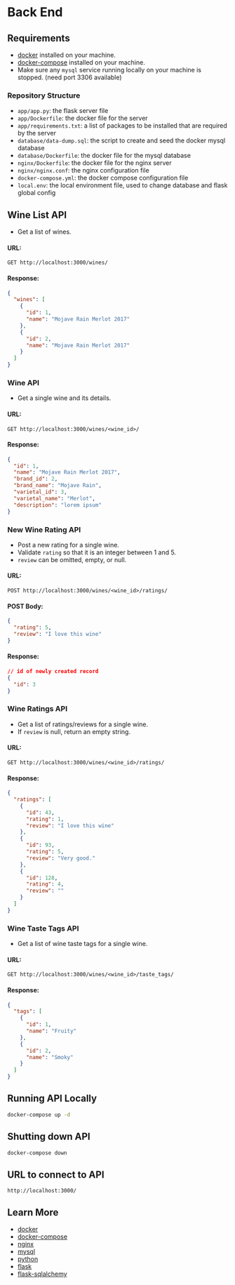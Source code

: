 # Back End

## Requirements
- [docker](https://docker.com) installed on your machine.
- [docker-compose](https://docs.docker.com/compose/install/) installed on your machine.
- Make sure any `mysql` service running locally on your machine is stopped. (need port 3306 available)

### Repository Structure
- `app/app.py`: the flask server file
- `app/Dockerfile`: the docker file for the server
- `app/requirements.txt`: a list of packages to be installed that are required by the server
- `database/data-dump.sql`: the script to create and seed the docker mysql database
- `database/Dockerfile`: the docker file for the mysql database
- `nginx/Dockerfile`: the docker file for the nginx server
- `nginx/nginx.conf`: the nginx configuration file
- `docker-compose.yml`: the docker compose configuration file
- `local.env`: the local environment file, used to change database and flask global config

## Wine List API
- Get a list of wines.

#### URL:
```
GET http://localhost:3000/wines/
```

#### Response:
```json
{
  "wines": [
    {
      "id": 1,
      "name": "Mojave Rain Merlot 2017"
    },
    {
      "id": 2,
      "name": "Mojave Rain Merlot 2017"
    }
  ]
}
```

### Wine API
- Get a single wine and its details.

#### URL:
```
GET http://localhost:3000/wines/<wine_id>/
```

#### Response:
```json
{
  "id": 1,
  "name": "Mojave Rain Merlot 2017",
  "brand_id": 2,
  "brand_name": "Mojave Rain",
  "varietal_id": 3,
  "varietal_name": "Merlot",
  "description": "lorem ipsum"
}
```

### New Wine Rating API
- Post a new rating for a single wine.
- Validate `rating` so that it is an integer between 1 and 5.
- `review` can be omitted, empty, or null.

#### URL:
```
POST http://localhost:3000/wines/<wine_id>/ratings/
```

#### POST Body:
```json
{
  "rating": 5,
  "review": "I love this wine"
}
```

#### Response:
```json
// id of newly created record
{
  "id": 3
}
```

### Wine Ratings API
- Get a list of ratings/reviews for a single wine.
- If `review` is null, return an empty string.

#### URL:
```
GET http://localhost:3000/wines/<wine_id>/ratings/
```

#### Response:
```json
{
  "ratings": [
    {
      "id": 43,
      "rating": 1,
      "review": "I love this wine"
    },
    {
      "id": 93,
      "rating": 5,
      "review": "Very good."
    },
    {
      "id": 128,
      "rating": 4,
      "review": ""
    }
  ]
}
```

### Wine Taste Tags API
- Get a list of wine taste tags for a single wine.

#### URL:
```
GET http://localhost:3000/wines/<wine_id>/taste_tags/
```

#### Response:
```json
{
  "tags": [
    {
      "id": 1,
      "name": "Fruity"
    },
    {
      "id": 2,
      "name": "Smoky"
    }
  ]
}
```

## Running API Locally
```sh
docker-compose up -d
```

## Shutting down API
```sh
docker-compose down
```

## URL to connect to API
```
http://localhost:3000/
```

## Learn More
- [docker](https://docker.com)
- [docker-compose](https://docs.docker.com/compose/)
- [nginx](https://docs.nginx.com/nginx/)
- [mysql](https://dev.mysql.com/doc/refman/8.0/en/)
- [python](https://www.python.org/)
- [flask](https://flask.palletsprojects.com/en/1.1.x/)
- [flask-sqlalchemy](https://flask-sqlalchemy.palletsprojects.com/en/2.x/)
